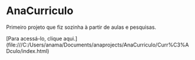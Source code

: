 # AnaCurriculo
 Primeiro projeto que fiz sozinha à partir de aulas e pesquisas.

[Para acessá-lo, clique aqui.] (file:///C:/Users/anama/Documents/anaprojects/AnaCurriculo/Curr%C3%ADculo/index.html)
